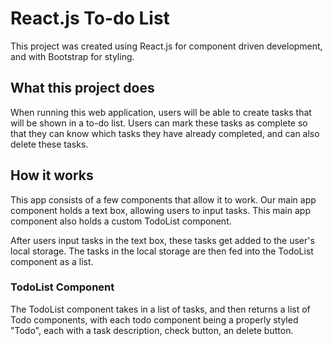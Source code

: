 # React.js To-do List

This project was created using React.js for component driven development, and with Bootstrap for styling.

## What this project does

When running this web application, users will be able to create tasks that will be shown in a to-do list. Users can mark these tasks as complete so that they can know which tasks they have already completed, and can also delete these tasks.

## How it works

This app consists of a few components that allow it to work. Our main app component holds a text box, allowing users to input tasks. This main app component also holds a custom TodoList component. 

After users input tasks in the text box, these tasks get added to the user's local storage. The tasks in the local storage are then fed into the TodoList component as a list.

### TodoList Component

The TodoList component takes in a list of tasks, and then returns a list of Todo components, with each todo component being a properly styled "Todo", each with a task description, check button, an delete button.


